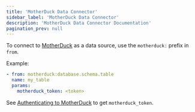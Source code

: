 ```yaml
---
title: 'MotherDuck Data Connector'
sidebar_label: 'MotherDuck Data Connector'
description: 'MotherDuck Data Connector Documentation'
pagination_prev: null
---
```

To connect to [MotherDuck](https://motherduck.com/) as a data source, use the `motherduck:` prefix in `from`.

Example:

```yaml
- from: motherduck:database.schema.table
  name: my_table
  params: 
    motherduck_token: <token>
```

See [Authenticating to MotherDuck](https://motherduck.com/docs/authenticating-to-motherduck/) to get `motherduck_token`.
